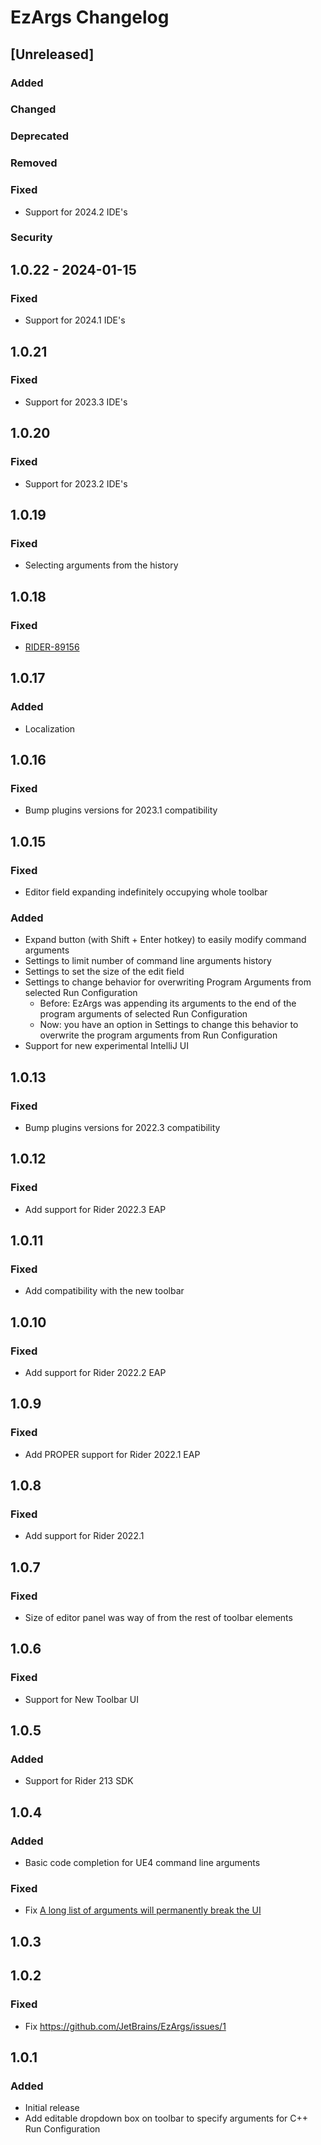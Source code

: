 <!-- Keep a Changelog guide -> https://keepachangelog.com -->

# EzArgs Changelog

## [Unreleased]

### Added

### Changed

### Deprecated

### Removed

### Fixed

- Support for 2024.2 IDE's

### Security

## 1.0.22 - 2024-01-15

### Fixed

- Support for 2024.1 IDE's

## 1.0.21

### Fixed

- Support for 2023.3 IDE's

## 1.0.20

### Fixed

- Support for 2023.2 IDE's

## 1.0.19

### Fixed

- Selecting arguments from the history

## 1.0.18

### Fixed

- [RIDER-89156](https://youtrack.jetbrains.com/issue/RIDER-89156/EZ-Args-combobox-changes-color-after-changing-theme)

## 1.0.17

### Added

- Localization

## 1.0.16

### Fixed

- Bump plugins versions for 2023.1 compatibility

## 1.0.15

### Fixed

- Editor field expanding indefinitely occupying whole toolbar

### Added

- Expand button (with Shift + Enter hotkey) to easily modify command arguments
- Settings to limit number of command line arguments history
- Settings to set the size of the edit field
- Settings to change behavior for overwriting Program Arguments from selected Run Configuration
  - Before: EzArgs was appending its arguments to the end of the program arguments of selected Run Configuration
  - Now: you have an option in Settings to change this behavior to overwrite the program arguments from Run Configuration 
- Support for new experimental IntelliJ UI

## 1.0.13

### Fixed

- Bump plugins versions for 2022.3 compatibility

## 1.0.12

### Fixed

- Add support for Rider 2022.3 EAP

## 1.0.11

### Fixed

- Add compatibility with the new toolbar

## 1.0.10

### Fixed

- Add support for Rider 2022.2 EAP

## 1.0.9

### Fixed

- Add PROPER support for Rider 2022.1 EAP

## 1.0.8

### Fixed

- Add support for Rider 2022.1

## 1.0.7

### Fixed

- Size of editor panel was way of from the rest of toolbar elements

## 1.0.6

### Fixed

- Support for New Toolbar UI

## 1.0.5

### Added

- Support for Rider 213 SDK

## 1.0.4

### Added

- Basic code completion for UE4 command line arguments 

### Fixed

- Fix [A long list of arguments will permanently break the UI](https://github.com/JetBrains/EzArgs/issues/3)

## 1.0.3

## 1.0.2

### Fixed

- Fix https://github.com/JetBrains/EzArgs/issues/1

## 1.0.1

### Added

- Initial release
- Add editable dropdown box on toolbar to specify arguments for C++ Run Configuration
